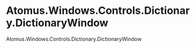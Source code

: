 # Atomus.Windows.Controls.Dictionary.DictionaryWindow
Atomus.Windows.Controls.Dictionary.DictionaryWindow
